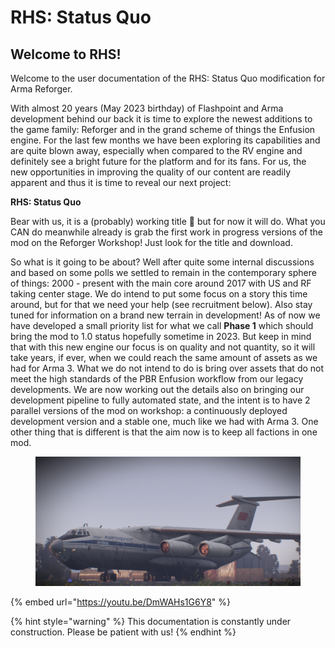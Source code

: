 # RHS: Status Quo

## Welcome to RHS!

Welcome to the user documentation of the RHS: Status Quo modification for Arma Reforger.

With almost 20 years (May 2023 birthday) of Flashpoint and Arma development behind our back it is time to explore the newest additions to the game family: Reforger and in the grand scheme of things the Enfusion engine. For the last few months we have been exploring its capabilities and are quite blown away, especially when compared to the RV engine and definitely see a bright future for the platform and for its fans. For us, the new opportunities in improving the quality of our content are readily apparent and thus it is time to reveal our next project:

**RHS: Status Quo**

Bear with us, it is a (probably) working title 🙂 but for now it will do. What you CAN do meanwhile already is grab the first work in progress versions of the mod on the Reforger Workshop! Just look for the title and download.

So what is it going to be about? Well after quite some internal discussions and based on some polls we settled to remain in the contemporary sphere of things: 2000 - present with the main core around 2017 with US and RF taking center stage. We do intend to put some focus on a story this time around, but for that we need your help (see recruitment below). Also stay tuned for information﻿ on a brand new terrain in development! As of now we have developed a small priority list for what we call **Phase 1** which should bring the mod to 1.0 status hopefully sometime in 2023. But keep in mind that with this new engine our focus is on quality and not quantity, so it will take years, if ever, when we could reach the same amount of assets as we had for Arma 3. What we do not intend to do is bring over assets that do not meet the high standards of the PBR Enfusion workflow from our legacy developments. We are now working out the details also on bringing our development pipeline to fully automated state, and the intent is to have 2 parallel versions of the mod on workshop: a continuously deployed development version and a stable one, much like we had with Arma 3. One other thing that is different is that the aim now is to keep all factions in one mod.﻿

<figure><img src="../../.gitbook/assets/image (1) (1) (1) (1) (1).png" alt=""><figcaption></figcaption></figure>

{% embed url="https://youtu.be/DmWAHs1G6Y8" %}

{% hint style="warning" %}
This documentation is constantly under construction. Please be patient with us!
{% endhint %}


